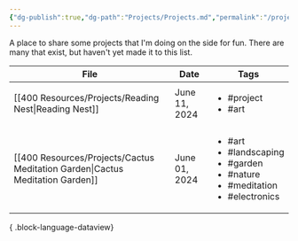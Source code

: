 ```yaml
---
{"dg-publish":true,"dg-path":"Projects/Projects.md","permalink":"/projects/projects/"}
---
```


A place to share some projects that I'm doing on the side for fun. There are many that exist, but haven't yet made it to this list. 

| File                                                                             | Date          | Tags                                                                                                                 |
| -------------------------------------------------------------------------------- | ------------- | -------------------------------------------------------------------------------------------------------------------- |
| [[400 Resources/Projects/Reading Nest\|Reading Nest]]                         | June 11, 2024 | <ul><li>#project</li><li>#art</li></ul>                                                                              |
| [[400 Resources/Projects/Cactus Meditation Garden\|Cactus Meditation Garden]] | June 01, 2024 | <ul><li>#art</li><li>#landscaping</li><li>#garden</li><li>#nature</li><li>#meditation</li><li>#electronics</li></ul> |

{ .block-language-dataview}